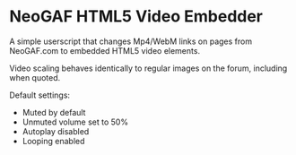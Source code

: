 # NeoGAF HTML5 Video Embedder
A simple userscript that changes Mp4/WebM links on pages from NeoGAF.com to embedded HTML5 video elements.

Video scaling behaves identically to regular images on the forum, including when quoted. 

Default settings:
- Muted by default
- Unmuted volume set to 50%
- Autoplay disabled
- Looping enabled
